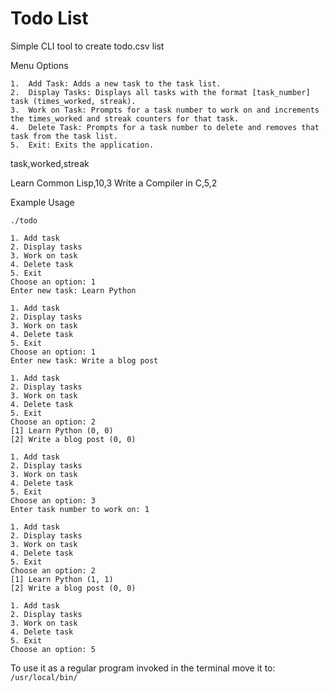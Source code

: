 # Todo List
Simple CLI tool to create todo.csv list

Menu Options

	1.	Add Task: Adds a new task to the task list.
	2.	Display Tasks: Displays all tasks with the format [task_number] task (times_worked, streak).
	3.	Work on Task: Prompts for a task number to work on and increments the times_worked and streak counters for that task.
	4.	Delete Task: Prompts for a task number to delete and removes that task from the task list.
	5.	Exit: Exits the application.

 task,worked,streak

Learn Common Lisp,10,3
Write a Compiler in C,5,2

Example Usage

```shell
./todo

1. Add task
2. Display tasks
3. Work on task
4. Delete task
5. Exit
Choose an option: 1
Enter new task: Learn Python

1. Add task
2. Display tasks
3. Work on task
4. Delete task
5. Exit
Choose an option: 1
Enter new task: Write a blog post

1. Add task
2. Display tasks
3. Work on task
4. Delete task
5. Exit
Choose an option: 2
[1] Learn Python (0, 0)
[2] Write a blog post (0, 0)

1. Add task
2. Display tasks
3. Work on task
4. Delete task
5. Exit
Choose an option: 3
Enter task number to work on: 1

1. Add task
2. Display tasks
3. Work on task
4. Delete task
5. Exit
Choose an option: 2
[1] Learn Python (1, 1)
[2] Write a blog post (0, 0)

1. Add task
2. Display tasks
3. Work on task
4. Delete task
5. Exit
Choose an option: 5
```

To use it as a regular program invoked in the terminal move it to: `/usr/local/bin/`
